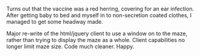 Turns out that the vaccine was a red herring, covering for an ear infection. After getting baby to bed and myself in to non-secretion coated clothes, I managed to get some headway made.

Major re-write of the html/jquery client to use a window on to the maze, rather than trying to display the maze as a whole. Client capabilities no longer limit maze size. Code much cleaner. Happy.
